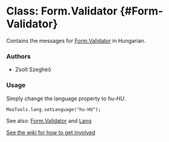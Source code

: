 Class: Form.Validator {#Form-Validator}
=====================================

Contains the messages for [Form.Validator][] in Hungarian.

### Authors

* Zsolt Szegheő

### Usage

Simply change the language property to *hu-HU*.

	MooTools.lang.setLanguage("hu-HU");

See also: [Form.Validator][] and [Lang][]

[See the wiki for how to get involved](http://wiki.github.com/mootools/mootools-more)

[Form.Validator]: http://www.mootools.net/docs/more/Forms/Form.Validator#Form-Validator
[Lang]: http://www.mootools.net/docs/more/Core/Lang
